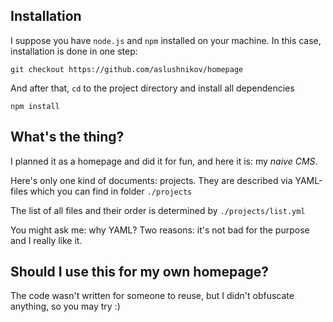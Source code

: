 ## Installation

I suppose you have `node.js` and `npm` installed on your machine.
In this case, installation is done in one step:

`git checkout https://github.com/aslushnikov/homepage`

And after that, `cd` to the project directory and install
all dependencies

`npm install`

## What's the thing?

I planned it as a homepage and did it for fun, and here it is: my *naive CMS*.

Here's only one kind of documents: projects. They are described via
YAML-files which you can find in folder `./projects`

The list of all files and their order is determined by `./projects/list.yml`

You might ask me: why YAML? Two reasons: it's not bad for the purpose and I
really like it.

## Should I use this for my own homepage?

The code wasn't written for someone to reuse, but I didn't obfuscate
anything, so you may try :)

